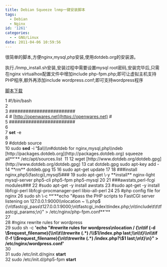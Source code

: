 ```yaml
---
title: Debian Squeeze lnmp一键安装脚本
tags:
  - Debian
  - Nginx
id: '1261'
categories:
  - - GNU/Linux
date: 2011-04-06 10:59:56
---
```


很简单的脚本,方便nginx,mysql,php安装,使用dotdeb.org的安装源。
<!-- more -->
执行./lnmp_install.sh安装,安装过程中需要设置mysql root密码,安装完毕后,只需在nginx virtualhox配置文件中增加include php-fpm.php;即可让虚拟主机支持PHP程序,额外再添加include wordpress.conf;即可支持wordpress程序

[脚本下载](/downloads/lnmp_install.sh)

 1 #!/bin/bash  
 2   
 3 ########################  
 4 \# [http://openwares.net](https://openwares.net) #  
 5 ########################  
 6   
 7 **set** \-e  
 8   
 9 #dotdeb source  
10 sudo **sed** \-i **'**$a\\\\n#dotdeb for nginx,mysql,php\\ndeb [http://packages.dotdeb.org](http://packages.dotdeb.org) squeeze all**'** /etc/apt/sources.list   
11   
12 wget [http://www.dotdeb.org/dotdeb.gpg](http://www.dotdeb.org/dotdeb.gpg)  
13 cat dotdeb.gpg sudo apt-key add -  
14 **rm** dotdeb.gpg  
15   
16 sudo apt-get update  
17   
18 ###install nginx,php5(fastcgi),mysql5###  
19 sudo apt-get \-y **install** nginx-light mysql-server php5-cli php5-fpm php5-mysql  
20   
21 ###awstats,perl-fcgi modules###  
22 #sudo apt-get -y install awstats  
23 #sudo apt-get -y install libfcgi-perl libfcgi-procmanager-perl libio-all-perl  
24   
25 #php config file for nginx  
26 sudo sh \-c **'**echo "#pass the PHP scripts to FastCGI server listening on 127.0.0.1:9000\\nlocation ~ \\.php$ {\\n\\tfastcgi_pass\\t127.0.0.1:9000;\\n\\tfastcgi_index\\tindex.php;\\n\\tinclude\\t\\t\\tfastcgi_params;\\n}" > /etc/nginx/php-fpm.conf**'**  
27   
28 #nginx rewrite rules for wordpress  
29 sudo sh \-c **'**echo "#rewrite rules for wordpress\\nlocation / {\\n\\tif (-d \\$request_filename){\\n\\t\\trewrite (.*) /\\$1/index.php last;\\n\\t}\\n\\tif (!-f \\$request_filename){\\n\\t\\trewrite (.*) /index.php?\\$1 last;\\n\\t}\\n}" > /etc/nginx/wordpress.conf**'**  
30   
31 sudo /etc/init.d/nginx **start**  
32 sudo /etc/init.d/php5-fpm **start**